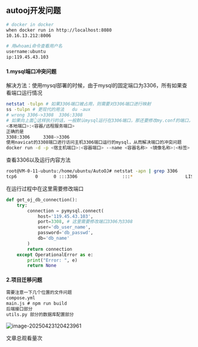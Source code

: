## autooj开发问题

```bash
# docker in docker
when docker run in http://localhost:8080
10.16.13.212:8006
```

```bash
# 用whoami命令查看用户名
username:ubuntu
ip:119.45.43.103
```

#### 1.mysql端口冲突问题

解决方法：使用mysql部署的时候，由于mysql的固定端口为3306，所有如果查看端口运行情况
```bash
netstat -tulpn # 如果3306端口被占用，则需要对3306端口进行映射
ss -tulpn # 更现代的用法   du -aux
# wrong 3306->3308  3306:3308 
# 如果向上面👆这样执行的话，一般默认mysql运行在3306端口，那还要修改my.conf的端口，所以一般不会这样做
<本地端口>:<容器/远程服务端口>
正确的是
3308:3306     3308->3306
使用navicat的3308端口进行访问主机3306端口运行的mysql，从而解决端口的冲突问题
docker run -d -p <宿主机端口>:<容器端口> --name <容器名称> <镜像名称>:<标签>
```

查看3306以及运行内容方法

```bash
root@VM-0-11-ubuntu:/home/ubuntu/AutoOJ# netstat -apn | grep 3306
tcp6       0      0 :::3306                 :::*                    LISTEN      1322021/mysqld
```

在运行过程中在这里需要修改端口

```python
def get_oj_db_connection():
    try:
        connection = pymysql.connect(
            host='119.45.43.103',
            port=3308, # 这里需要修改端口3306为3308
            user='db_user_name',
            password='db_passwd',
            db='db_name'
        )
        return connection
    except OperationalError as e:
        print("Error: ", e)
        return None
```

#### 2.项目迁移问题

```txt
需要注意一下几个位置的文件问题
compose.yml
main.js # npm run build
后端接口部分
utils.py 部分的数据库配置部分
```

![image-20250423120423961](C:\Users\han\AppData\Roaming\Typora\typora-user-images\image-20250423120423961.png)


<span id="busuanzi_container_page_pv">文章总观看量<span id="busuanzi_value_page_pv"></span>次</span>